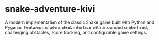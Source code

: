 # snake-adventure-kivi
A modern implementation of the classic Snake game built with Python and Pygame. Features include a sleek interface with a rounded snake head, challenging obstacles, score tracking, and configurable game settings.
